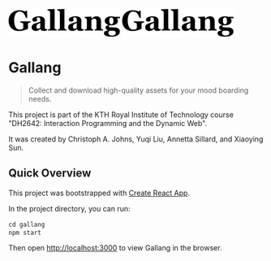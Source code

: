 ![Gallang logo](src/logo.svg)
<img src="src/logo.svg">

# Gallang

> Collect and download high-quality assets for your mood boarding needs.

This project is part of the KTH Royal Institute of Technology course "DH2642: Interaction Programming and the Dynamic Web".

It was created by Christoph A. Johns, Yuqi Liu, Annetta Sillard, and Xiaoying Sun.

## Quick Overview

This project was bootstrapped with [Create React App](https://github.com/facebook/create-react-app).

In the project directory, you can run:

```
cd gallang
npm start
```

Then open [http://localhost:3000](http://localhost:3000) to view Gallang in the browser.